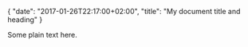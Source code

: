 {
"date": "2017-01-26T22:17:00+02:00",
"title": "My document title and heading"
}   

Some plain text here.
